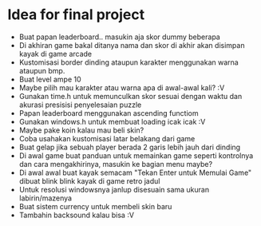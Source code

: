 # Idea for final project
- Buat papan leaderboard.. masukin aja skor dummy beberapa
- Di akhiran game bakal ditanya nama dan skor di akhir akan disimpan kayak di game arcade
- Kustomisasi border dinding ataupun karakter menggunakan warna ataupun bmp.
- Buat level ampe 10
- Maybe pilih mau karakter atau warna apa di awal-awal kali? :V
- Gunakan time.h untuk memunculkan skor sesuai dengan waktu dan akurasi presisisi penyelesaian puzzle
- Papan leaderboard menggunakan ascending functiom
- Gunakan windows.h untuk membuat loading icak icak :V
- Maybe pake koin kalau mau beli skin?
- Coba usahakan kustomisasi latar belakang dari game
- Buat gelap jika sebuah player berada 2 garis lebih jauh dari dinding
- Di awal game buat panduan untuk memainkan game seperti kontrolnya dan cara mengakhirinya, masukin ke bagian menu maybe?
- Di awal awal buat kayak semacam "Tekan Enter untuk Memulai Game" dibuat blink blink kayak di game retro jadul 
- Untuk resolusi windowsnya janlup disesuain sama ukuran labirin/mazenya
- Buat sistem currency untuk membeli skin baru
- Tambahin backsound kalau bisa :V
